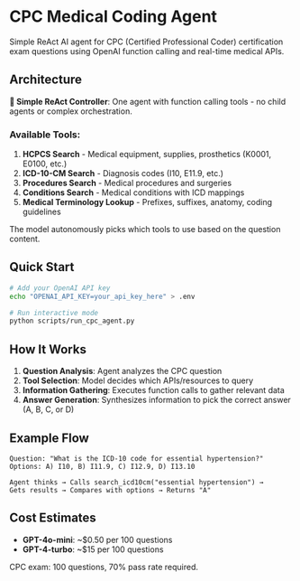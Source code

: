 # CPC Medical Coding Agent

Simple ReAct AI agent for CPC (Certified Professional Coder) certification exam questions using OpenAI function calling and real-time medical APIs.

## Architecture

**🎯 Simple ReAct Controller**: One agent with function calling tools - no child agents or complex orchestration.

### Available Tools:
1. **HCPCS Search** - Medical equipment, supplies, prosthetics (K0001, E0100, etc.)
2. **ICD-10-CM Search** - Diagnosis codes (I10, E11.9, etc.)
3. **Procedures Search** - Medical procedures and surgeries
4. **Conditions Search** - Medical conditions with ICD mappings
5. **Medical Terminology Lookup** - Prefixes, suffixes, anatomy, coding guidelines

The model autonomously picks which tools to use based on the question content.

## Quick Start

```bash
# Add your OpenAI API key
echo "OPENAI_API_KEY=your_api_key_here" > .env

# Run interactive mode
python scripts/run_cpc_agent.py
```

## How It Works

1. **Question Analysis**: Agent analyzes the CPC question
2. **Tool Selection**: Model decides which APIs/resources to query
3. **Information Gathering**: Executes function calls to gather relevant data
4. **Answer Generation**: Synthesizes information to pick the correct answer (A, B, C, or D)

## Example Flow

```
Question: "What is the ICD-10 code for essential hypertension?"
Options: A) I10, B) I11.9, C) I12.9, D) I13.10

Agent thinks → Calls search_icd10cm("essential hypertension") → 
Gets results → Compares with options → Returns "A"
```

## Cost Estimates

- **GPT-4o-mini**: ~$0.50 per 100 questions
- **GPT-4-turbo**: ~$15 per 100 questions

CPC exam: 100 questions, 70% pass rate required.
